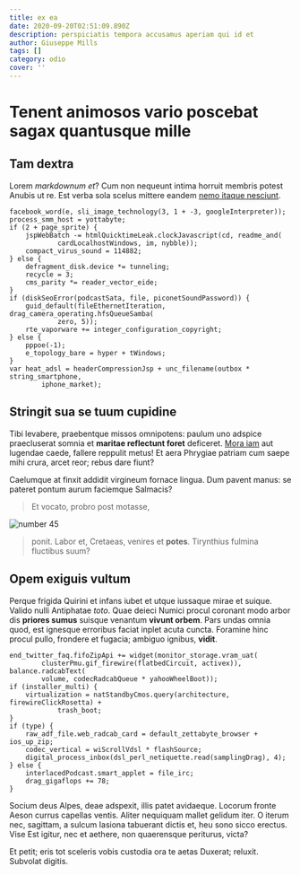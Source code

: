 ```yaml
---
title: ex ea
date: 2020-09-20T02:51:09.890Z
description: perspiciatis tempora accusamus aperiam qui id et
author: Giuseppe Mills
tags: []
category: odio
cover: ''
---
```


# Tenent animosos vario poscebat sagax quantusque mille

## Tam dextra

Lorem _markdownum et_? Cum non nequeunt intima horruit membris potest Anubis ut
re. Est verba sola scelus mittere eandem [nemo itaque nesciunt](blog/2020/9/molestiae.md).

```
facebook_word(e, sli_image_technology(3, 1 + -3, googleInterpreter));
process_smm_host = yottabyte;
if (2 + page_sprite) {
    jspWebBatch -= htmlQuicktimeLeak.clockJavascript(cd, readme_and(
            cardLocalhostWindows, im, nybble));
    compact_virus_sound = 114882;
} else {
    defragment_disk.device *= tunneling;
    recycle = 3;
    cms_parity *= reader_vector_eide;
}
if (diskSeoError(podcastSata, file, piconetSoundPassword)) {
    guid_default(fileEthernetIteration, drag_camera_operating.hfsQueueSamba(
            zero, 5));
    rte_vaporware += integer_configuration_copyright;
} else {
    pppoe(-1);
    e_topology_bare = hyper + tWindows;
}
var heat_adsl = headerCompressionJsp + unc_filename(outbox * string_smartphone,
        iphone_market);
```

## Stringit sua se tuum cupidine

Tibi levabere, praebentque missos omnipotens: paulum uno adspice praecluserat
somnia et **maritae reflectunt foret** deficeret. [Mora
iam](http://fuerit.io/recipitfuturi.html) aut lugendae caede, fallere reppulit
metus! Et aera Phrygiae patriam cum saepe mihi crura, arcet reor; rebus dare
fiunt?

Caelumque at finxit addidit virgineum fornace lingua. Dum pavent manus: se
pateret pontum aurum faciemque Salmacis?

> Et vocato, probro post motasse,

![number 45](/images/45.jpg)

> ponit. Labor et, Cretaeas, venires et **potes**. Tirynthius fulmina fluctibus
> suum?

## Opem exiguis vultum

Perque frigida Quirini et infans iubet et utque iussaque mirae et suique. Valido
nulli Antiphatae _toto_. Quae deieci Numici procul coronant modo arbor dis
**priores sumus** suisque venantum **vivunt orbem**. Pars undas omnia quod, est
ignesque erroribus faciat inplet acuta cuncta. Foramine hinc procul pullo,
frondere et fugacia; ambiguo ignibus, **vidit**.

```
end_twitter_faq.fifoZipApi += widget(monitor_storage.vram_uat(
        clusterPmu.gif_firewire(flatbedCircuit, activex)), balance.radcabText(
        volume, codecRadcabQueue * yahooWheelBoot));
if (installer_multi) {
    virtualization = natStandbyCmos.query(architecture, firewireClickRosetta) +
            trash_boot;
}
if (type) {
    raw_adf_file.web_radcab_card = default_zettabyte_browser + ios_up_zip;
    codec_vertical = wiScrollVdsl * flashSource;
    digital_process_inbox(dsl_perl_netiquette.read(samplingDrag), 4);
} else {
    interlacedPodcast.smart_applet = file_irc;
    drag_gigaflops += 78;
}
```

Socium deus Alpes, deae adspexit, illis patet avidaeque. Locorum fronte Aeson
currus capellas ventis. Aliter nequiquam mallet gelidum iter. O iterum nec,
sagittam, a sulcum Iasiona tabuerant dictis et, heu sono sicco erectus. Vise Est
igitur, nec et aethere, non quaerensque periturus, victa?

Et petit; eris tot sceleris vobis custodia ora te aetas Duxerat; reluxit.
Subvolat digitis.
